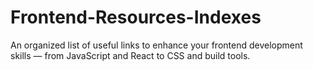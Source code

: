 # Frontend-Resources-Indexes
An organized list of useful links to enhance your frontend development skills — from JavaScript and React to CSS and build tools.
